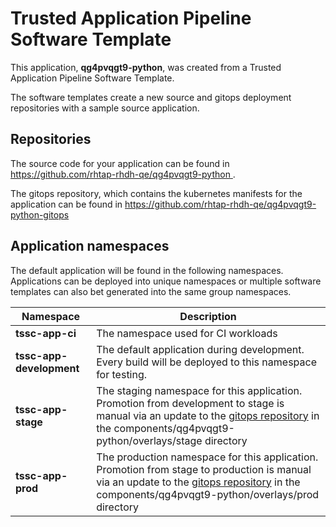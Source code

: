 # Trusted Application Pipeline Software Template

This application, **qg4pvqgt9-python**, was created from a Trusted Application Pipeline Software Template.

The software templates create a new source and gitops deployment repositories with a sample source application. 

## Repositories

The source code for your application can be found in [https://github.com/rhtap-rhdh-qe/qg4pvqgt9-python ](https://github.com/rhtap-rhdh-qe/qg4pvqgt9-python ).
 
The gitops repository, which contains the kubernetes manifests for the application can be found in 
[https://github.com/rhtap-rhdh-qe/qg4pvqgt9-python-gitops ](https://github.com/rhtap-rhdh-qe/qg4pvqgt9-python-gitops ) 

## Application namespaces 

The default application will be found in the following namespaces. Applications can be deployed into unique namespaces or multiple software templates can also bet generated into the same group namespaces.  

|  Namespace   |  Description   |  
| -------- | -------- |
| **tssc-app-ci** | The namespace used for CI workloads |
| **tssc-app-development** | The default application during development. Every build will be deployed to this namespace for testing. |
| **tssc-app-stage** | The staging namespace for this application. Promotion from development to stage is manual via an update to the [gitops repository](https://github.com/rhtap-rhdh-qe/qg4pvqgt9-python-gitops ) in the components/qg4pvqgt9-python/overlays/stage directory |
| **tssc-app-prod** | The production namespace for this application. Promotion from stage to production is manual via an update to the [gitops repository](https://github.com/rhtap-rhdh-qe/qg4pvqgt9-python-gitops ) in the components/qg4pvqgt9-python/overlays/prod directory |